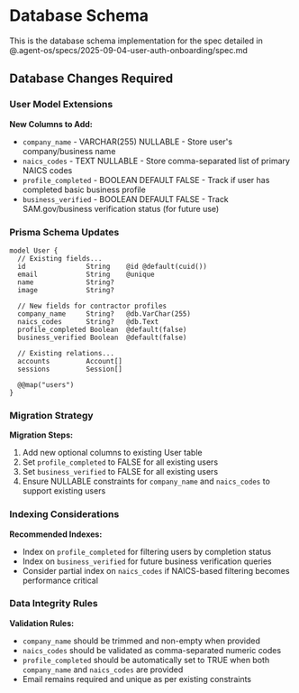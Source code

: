 # Database Schema

This is the database schema implementation for the spec detailed in @.agent-os/specs/2025-09-04-user-auth-onboarding/spec.md

## Database Changes Required

### User Model Extensions

**New Columns to Add:**
- `company_name` - VARCHAR(255) NULLABLE - Store user's company/business name
- `naics_codes` - TEXT NULLABLE - Store comma-separated list of primary NAICS codes
- `profile_completed` - BOOLEAN DEFAULT FALSE - Track if user has completed basic business profile
- `business_verified` - BOOLEAN DEFAULT FALSE - Track SAM.gov/business verification status (for future use)

### Prisma Schema Updates

```prisma
model User {
  // Existing fields...
  id               String    @id @default(cuid())
  email            String    @unique
  name             String?
  image            String?
  
  // New fields for contractor profiles
  company_name     String?   @db.VarChar(255)
  naics_codes      String?   @db.Text
  profile_completed Boolean  @default(false)
  business_verified Boolean  @default(false)
  
  // Existing relations...
  accounts         Account[]
  sessions         Session[]
  
  @@map("users")
}
```

### Migration Strategy

**Migration Steps:**
1. Add new optional columns to existing User table
2. Set `profile_completed` to FALSE for all existing users
3. Set `business_verified` to FALSE for all existing users
4. Ensure NULLABLE constraints for `company_name` and `naics_codes` to support existing users

### Indexing Considerations

**Recommended Indexes:**
- Index on `profile_completed` for filtering users by completion status
- Index on `business_verified` for future business verification queries
- Consider partial index on `naics_codes` if NAICS-based filtering becomes performance critical

### Data Integrity Rules

**Validation Rules:**
- `company_name` should be trimmed and non-empty when provided
- `naics_codes` should be validated as comma-separated numeric codes
- `profile_completed` should be automatically set to TRUE when both `company_name` and `naics_codes` are provided
- Email remains required and unique as per existing constraints